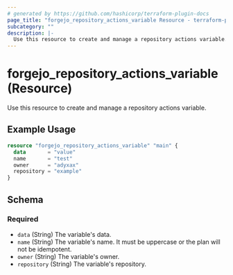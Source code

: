 ```yaml
---
# generated by https://github.com/hashicorp/terraform-plugin-docs
page_title: "forgejo_repository_actions_variable Resource - terraform-provider-forgejo"
subcategory: ""
description: |-
  Use this resource to create and manage a repository actions variable.
---
```


# forgejo_repository_actions_variable (Resource)

Use this resource to create and manage a repository actions variable.

## Example Usage

```terraform
resource "forgejo_repository_actions_variable" "main" {
  data       = "value"
  name       = "test"
  owner      = "adyxax"
  repository = "example"
}
```

<!-- schema generated by tfplugindocs -->
## Schema

### Required

- `data` (String) The variable's data.
- `name` (String) The variable's name. It must be uppercase or the plan will not be idempotent.
- `owner` (String) The variable's owner.
- `repository` (String) The variable's repository.
